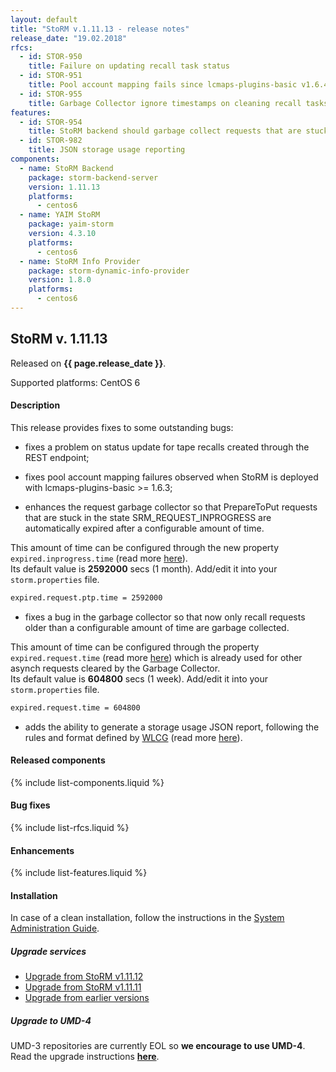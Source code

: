 ```yaml
---
layout: default
title: "StoRM v.1.11.13 - release notes"
release_date: "19.02.2018"
rfcs:
  - id: STOR-950
    title: Failure on updating recall task status
  - id: STOR-951
    title: Pool account mapping fails since lcmaps-plugins-basic v1.6.4
  - id: STOR-955
    title: Garbage Collector ignore timestamps on cleaning recall tasks
features:
  - id: STOR-954
    title: StoRM backend should garbage collect requests that are stuck in SRM_IN_PROGRESS for a configurable amount of time
  - id: STOR-982
    title: JSON storage usage reporting
components:
  - name: StoRM Backend
    package: storm-backend-server
    version: 1.11.13
    platforms:
      - centos6
  - name: YAIM StoRM
    package: yaim-storm
    version: 4.3.10
    platforms:
      - centos6
  - name: StoRM Info Provider
    package: storm-dynamic-info-provider
    version: 1.8.0
    platforms:
      - centos6
---
```


## StoRM v. 1.11.13

Released on **{{ page.release_date }}**.

Supported platforms: <span class="label label-success">CentOS 6</span>

#### Description

This release provides fixes to some outstanding bugs:

* fixes a problem on status update for tape recalls created through the REST endpoint;

* fixes pool account mapping failures observed when StoRM is deployed with lcmaps-plugins-basic >= 1.6.3;

* enhances the request garbage collector so that PrepareToPut requests that are stuck in the state SRM_REQUEST_INPROGRESS are automatically expired after a configurable amount of time.

This amount of time can be configured through the new property `expired.inprogress.time` (read more [here][gc-guide]).
<br/>Its default value is **2592000** secs (1 month).
Add/edit it into your `storm.properties` file.

```bash
expired.request.ptp.time = 2592000
```

* fixes a bug in the garbage collector so that now only recall requests older than a configurable amount of time are garbage collected.

This amount of time can be configured through the property `expired.request.time` (read more [here][gc-guide])
which is already used for other asynch requests cleared by the Garbage Collector.<br/>Its default value is **604800** secs (1 week).
Add/edit it into your `storm.properties` file.

```bash
expired.request.time = 604800
```

* adds the ability to generate a storage usage JSON report, following the rules and format defined by [WLCG][wlcg] (read more [here][how-to-json-report]).

#### Released components

{% include list-components.liquid %}

#### Bug fixes

{% include list-rfcs.liquid %}

#### Enhancements

{% include list-features.liquid %}

#### Installation

In case of a clean installation, follow the instructions in the [System Administration Guide][storm-sysadmin-guide].

##### Upgrade services

- [Upgrade from StoRM v1.11.12][upgrade-from-12]
- [Upgrade from StoRM v1.11.11][upgrade-from-11]
- [Upgrade from earlier versions][upgrade-from-old]

##### Upgrade to UMD-4

UMD-3 repositories are currently EOL so **we encourage to use UMD-4**. Read the upgrade instructions **[here][umd-repos]**.

[storm-sysadmin-guide]: {{site.baseurl}}/documentation/sysadmin-guide
[umd-4-page]: http://repository.egi.eu/category/umd_releases/distribution/umd-4
[umd-repos]: {{site.baseurl}}/documentation/sysadmin-guide/1.11.13/#umdrepos
[wlcg]: http://wlcg.web.cern.ch/
[gc-guide]: {{site.baseurl}}/documentation/sysadmin-guide/1.11.13/#requestsgarbagecollector
[how-to-json-report]: {{site.baseurl}}/documentation/how-to/how-to-publish-json-report/

[upgrade-from-12]: {{site.baseurl}}/documentation/sysadmin-guide/1.11.13/#upgrade12
[upgrade-from-11]: {{site.baseurl}}/documentation/sysadmin-guide/1.11.13/#upgrade11
[upgrade-from-old]: {{site.baseurl}}/documentation/sysadmin-guide/1.11.13/#upgradeold
